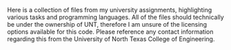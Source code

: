 Here is a collection of files from my university assignments, highlighting various tasks and programming languages.
All of the files should technically be under the ownership of UNT, therefore I am unsure of the licensing options available for this code.
Please reference any contact information regarding this from the University of North Texas College of Engineering.
